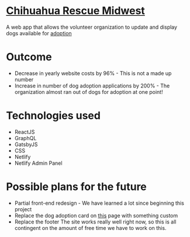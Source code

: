 # [Chihuahua Rescue Midwest](www.chihuahuarescuemidwest.org)
A web app that allows the volunteer organization to update and display dogs available for [adoption](www.chihuahuarescuemidwest.org/dogs/)

# Outcome
* Decrease in yearly website costs by 96% - This is not a made up number
* Increase in number of dog adoption applications by 200% - The organization almost ran out of dogs for adoption at one point!

# Technologies used
* ReactJS
* GraphQL
* GatsbyJS
* CSS
* Netlify
* Netlify Admin Panel

# Possible plans for the future
* Partial front-end redesign - We have learned a lot since beginning this project
* Replace the dog adoption card on [this](www.chihuahuarescuemidwest.org/dogs/) page with something custom
* Replace the footer
The site works really well right now, so this is all contingent on the amount of free time we have to work on this. 
